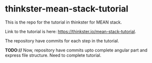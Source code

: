 # thinkster-mean-stack-tutorial
This is the repo for the tutorial in thinkster for MEAN stack. 

Link to the tutorial is here: https://thinkster.io/mean-stack-tutorial.

The repository have commits for each step in the tutorial.

**TODO://** Now, repository have commits upto complete angular part and express file structure. Need to complete tutorial.
